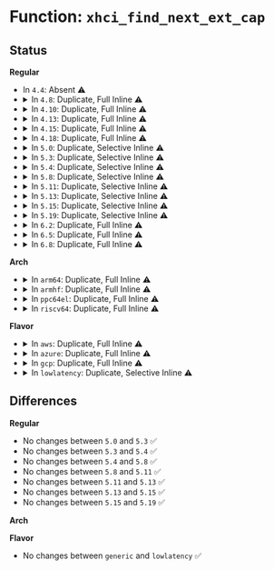 # Function: <code>xhci_find_next_ext_cap</code>

## Status
<b>Regular</b>
<ul>
<li>
In <code>4.4</code>: Absent ⚠️
</li>
<li>
<details>
<summary>In <code>4.8</code>: Duplicate, Full Inline ⚠️</summary>

**Collision:** Static Duplication

**Inline:** Full

**Transformation:** False

**Instances:**

```
In drivers/usb/host/pci-quirks.c (ffffffff8169189f)
Location: drivers/usb/host/xhci-ext-caps.h:106
Inline: True
```
```
In drivers/usb/host/xhci-mem.c (ffffffff816b3962)
Location: drivers/usb/host/xhci-ext-caps.h:106
Inline: True
Inline callers:
  - drivers/usb/host/xhci-mem.c:xhci_setup_port_arrays
  - drivers/usb/host/xhci-mem.c:xhci_setup_port_arrays
  - drivers/usb/host/xhci-mem.c:xhci_setup_port_arrays
```
</details>
</li>
<li>
<details>
<summary>In <code>4.10</code>: Duplicate, Full Inline ⚠️</summary>

**Collision:** Static Duplication

**Inline:** Full

**Transformation:** False

**Instances:**

```
In drivers/usb/host/pci-quirks.c (ffffffff816bf94f)
Location: drivers/usb/host/xhci-ext-caps.h:106
Inline: True
```
```
In drivers/usb/host/xhci-mem.c (ffffffff816e1b12)
Location: drivers/usb/host/xhci-ext-caps.h:106
Inline: True
Inline callers:
  - drivers/usb/host/xhci-mem.c:xhci_setup_port_arrays
  - drivers/usb/host/xhci-mem.c:xhci_setup_port_arrays
  - drivers/usb/host/xhci-mem.c:xhci_setup_port_arrays
```
</details>
</li>
<li>
<details>
<summary>In <code>4.13</code>: Duplicate, Full Inline ⚠️</summary>

**Collision:** Static Duplication

**Inline:** Full

**Transformation:** False

**Instances:**

```
In drivers/usb/host/pci-quirks.c (ffffffff816d42ce)
Location: drivers/usb/host/xhci-ext-caps.h:106
Inline: True
```
```
In drivers/usb/host/xhci-mem.c (ffffffff816f5d0b)
Location: drivers/usb/host/xhci-ext-caps.h:106
Inline: True
Inline callers:
  - drivers/usb/host/xhci-mem.c:xhci_setup_port_arrays
  - drivers/usb/host/xhci-mem.c:xhci_setup_port_arrays
  - drivers/usb/host/xhci-mem.c:xhci_setup_port_arrays
```
</details>
</li>
<li>
<details>
<summary>In <code>4.15</code>: Duplicate, Full Inline ⚠️</summary>

**Collision:** Static Duplication

**Inline:** Full

**Transformation:** False

**Instances:**

```
In drivers/usb/host/pci-quirks.c (ffffffff817409be)
Location: drivers/usb/host/xhci-ext-caps.h:94
Inline: True
```
```
In drivers/usb/host/xhci-mem.c (ffffffff8176268b)
Location: drivers/usb/host/xhci-ext-caps.h:94
Inline: True
Inline callers:
  - drivers/usb/host/xhci-mem.c:xhci_setup_port_arrays
  - drivers/usb/host/xhci-mem.c:xhci_setup_port_arrays
  - drivers/usb/host/xhci-mem.c:xhci_setup_port_arrays
```
```
In drivers/usb/host/xhci-dbgcap.c (ffffffff81774050)
Location: drivers/usb/host/xhci-ext-caps.h:94
Inline: True
Inline callers:
  - drivers/usb/host/xhci-dbgcap.c:xhci_dbc_init
```
```
In drivers/usb/host/xhci-debugfs.c (ffffffff817761ba)
Location: drivers/usb/host/xhci-ext-caps.h:94
Inline: True
Inline callers:
  - drivers/usb/host/xhci-debugfs.c:xhci_debugfs_extcap_regset
  - drivers/usb/host/xhci-debugfs.c:xhci_debugfs_extcap_regset
```
</details>
</li>
<li>
<details>
<summary>In <code>4.18</code>: Duplicate, Full Inline ⚠️</summary>

**Collision:** Static Duplication

**Inline:** Full

**Transformation:** False

**Instances:**

```
In drivers/usb/host/pci-quirks.c (ffffffff81781538)
Location: drivers/usb/host/xhci-ext-caps.h:97
Inline: True
```
```
In drivers/usb/host/xhci-mem.c (ffffffff817a63ae)
Location: drivers/usb/host/xhci-ext-caps.h:97
Inline: True
Inline callers:
  - drivers/usb/host/xhci-mem.c:xhci_mem_init
  - drivers/usb/host/xhci-mem.c:xhci_mem_init
  - drivers/usb/host/xhci-mem.c:xhci_mem_init
```
```
In drivers/usb/host/xhci-ext-caps.c (ffffffff817a6c39)
Location: drivers/usb/host/xhci-ext-caps.h:97
Inline: True
Inline callers:
  - drivers/usb/host/xhci-ext-caps.c:xhci_ext_cap_init
  - drivers/usb/host/xhci-ext-caps.c:xhci_ext_cap_init
```
```
In drivers/usb/host/xhci-dbgcap.c (ffffffff817b46b0)
Location: drivers/usb/host/xhci-ext-caps.h:97
Inline: True
Inline callers:
  - drivers/usb/host/xhci-dbgcap.c:xhci_dbc_init
```
```
In drivers/usb/host/xhci-debugfs.c (ffffffff817b6d2a)
Location: drivers/usb/host/xhci-ext-caps.h:97
Inline: True
Inline callers:
  - drivers/usb/host/xhci-debugfs.c:xhci_debugfs_extcap_regset
  - drivers/usb/host/xhci-debugfs.c:xhci_debugfs_extcap_regset
```
</details>
</li>
<li>
<details>
<summary>In <code>5.0</code>: Duplicate, Selective Inline ⚠️</summary>

```c
int xhci_find_next_ext_cap(void *base, u32 start, int id);
```

**Collision:** Static Duplication

**Inline:** Selective

**Transformation:** False

**Instances:**

```
In drivers/usb/host/pci-quirks.c (ffffffff817a7d5c)
Location: drivers/usb/host/xhci-ext-caps.h:97
Inline: True
```
```
In drivers/usb/host/xhci-mem.c (ffffffff817cc220)
Location: drivers/usb/host/xhci-ext-caps.h:97
Inline: True
Inline callers:
  - drivers/usb/host/xhci-mem.c:xhci_mem_init
  - drivers/usb/host/xhci-mem.c:xhci_mem_init
  - drivers/usb/host/xhci-mem.c:xhci_mem_init
```
```
In drivers/usb/host/xhci-ext-caps.c (ffffffff817ccae9)
Location: drivers/usb/host/xhci-ext-caps.h:97
Inline: True
Inline callers:
  - drivers/usb/host/xhci-ext-caps.c:xhci_ext_cap_init
  - drivers/usb/host/xhci-ext-caps.c:xhci_ext_cap_init
```
```
In drivers/usb/host/xhci-dbgcap.c (ffffffff817dac00)
Location: drivers/usb/host/xhci-ext-caps.h:97
Inline: True
Inline callers:
  - drivers/usb/host/xhci-dbgcap.c:xhci_dbc_init
```
```
In drivers/usb/host/xhci-debugfs.c (ffffffff817dd31a)
Location: drivers/usb/host/xhci-ext-caps.h:97
Inline: True
Inline callers:
  - drivers/usb/host/xhci-debugfs.c:xhci_debugfs_extcap_regset
  - drivers/usb/host/xhci-debugfs.c:xhci_debugfs_extcap_regset
```
```
In drivers/usb/early/xhci-dbc.c (ffffffff817df160)
Location: drivers/usb/host/xhci-ext-caps.h:97
Inline: True
Direct callers:
  - drivers/usb/early/xhci-dbc.c:xdbc_init
  - drivers/usb/early/xhci-dbc.c:early_xdbc_setup_hardware
  - drivers/usb/early/xhci-dbc.c:early_xdbc_parse_parameter
```
**Symbols:**

```
ffffffff817df160-ffffffff817df1ab: xhci_find_next_ext_cap (STB_LOCAL)
```
</details>
</li>
<li>
<details>
<summary>In <code>5.3</code>: Duplicate, Selective Inline ⚠️</summary>

```c
int xhci_find_next_ext_cap(void *base, u32 start, int id);
```

**Collision:** Static Duplication

**Inline:** Selective

**Transformation:** False

**Instances:**

```
In drivers/usb/host/pci-quirks.c (ffffffff817e6f11)
Location: drivers/usb/host/xhci-ext-caps.h:97
Inline: True
```
```
In drivers/usb/host/xhci-mem.c (ffffffff8180942c)
Location: drivers/usb/host/xhci-ext-caps.h:97
Inline: True
Inline callers:
  - drivers/usb/host/xhci-mem.c:xhci_setup_port_arrays
  - drivers/usb/host/xhci-mem.c:xhci_setup_port_arrays
  - drivers/usb/host/xhci-mem.c:xhci_setup_port_arrays
```
```
In drivers/usb/host/xhci-ext-caps.c (ffffffff8180c939)
Location: drivers/usb/host/xhci-ext-caps.h:97
Inline: True
Inline callers:
  - drivers/usb/host/xhci-ext-caps.c:xhci_ext_cap_init
  - drivers/usb/host/xhci-ext-caps.c:xhci_ext_cap_init
```
```
In drivers/usb/host/xhci-dbgcap.c (ffffffff8181b280)
Location: drivers/usb/host/xhci-ext-caps.h:97
Inline: True
Inline callers:
  - drivers/usb/host/xhci-dbgcap.c:xhci_dbc_init
```
```
In drivers/usb/host/xhci-debugfs.c (ffffffff8181ddbd)
Location: drivers/usb/host/xhci-ext-caps.h:97
Inline: True
Inline callers:
  - drivers/usb/host/xhci-debugfs.c:xhci_debugfs_extcap_regset
  - drivers/usb/host/xhci-debugfs.c:xhci_debugfs_extcap_regset
```
```
In drivers/usb/early/xhci-dbc.c (ffffffff8181fbf0)
Location: drivers/usb/host/xhci-ext-caps.h:97
Inline: True
Direct callers:
  - drivers/usb/early/xhci-dbc.c:xdbc_init
  - drivers/usb/early/xhci-dbc.c:early_xdbc_setup_hardware
  - drivers/usb/early/xhci-dbc.c:early_xdbc_parse_parameter
```
**Symbols:**

```
ffffffff8181fbf0-ffffffff8181fc3a: xhci_find_next_ext_cap (STB_LOCAL)
```
</details>
</li>
<li>
<details>
<summary>In <code>5.4</code>: Duplicate, Selective Inline ⚠️</summary>

```c
int xhci_find_next_ext_cap(void *base, u32 start, int id);
```

**Collision:** Static Duplication

**Inline:** Selective

**Transformation:** False

**Instances:**

```
In drivers/usb/host/pci-quirks.c (ffffffff81817dd1)
Location: drivers/usb/host/xhci-ext-caps.h:97
Inline: True
```
```
In drivers/usb/host/xhci-mem.c (ffffffff8183a2f1)
Location: drivers/usb/host/xhci-ext-caps.h:97
Inline: True
Inline callers:
  - drivers/usb/host/xhci-mem.c:xhci_setup_port_arrays
  - drivers/usb/host/xhci-mem.c:xhci_setup_port_arrays
  - drivers/usb/host/xhci-mem.c:xhci_setup_port_arrays
```
```
In drivers/usb/host/xhci-ext-caps.c (ffffffff8183d939)
Location: drivers/usb/host/xhci-ext-caps.h:97
Inline: True
Inline callers:
  - drivers/usb/host/xhci-ext-caps.c:xhci_ext_cap_init
  - drivers/usb/host/xhci-ext-caps.c:xhci_ext_cap_init
```
```
In drivers/usb/host/xhci-dbgcap.c (ffffffff8184c6b0)
Location: drivers/usb/host/xhci-ext-caps.h:97
Inline: True
Inline callers:
  - drivers/usb/host/xhci-dbgcap.c:xhci_dbc_init
```
```
In drivers/usb/host/xhci-debugfs.c (ffffffff8184f18d)
Location: drivers/usb/host/xhci-ext-caps.h:97
Inline: True
Inline callers:
  - drivers/usb/host/xhci-debugfs.c:xhci_debugfs_extcap_regset
  - drivers/usb/host/xhci-debugfs.c:xhci_debugfs_extcap_regset
```
```
In drivers/usb/early/xhci-dbc.c (ffffffff81851060)
Location: drivers/usb/host/xhci-ext-caps.h:97
Inline: True
Direct callers:
  - drivers/usb/early/xhci-dbc.c:xdbc_init
  - drivers/usb/early/xhci-dbc.c:early_xdbc_setup_hardware
  - drivers/usb/early/xhci-dbc.c:early_xdbc_parse_parameter
```
**Symbols:**

```
ffffffff81851060-ffffffff818510aa: xhci_find_next_ext_cap (STB_LOCAL)
```
</details>
</li>
<li>
<details>
<summary>In <code>5.8</code>: Duplicate, Selective Inline ⚠️</summary>

```c
int xhci_find_next_ext_cap(void *base, u32 start, int id);
```

**Collision:** Static Duplication

**Inline:** Selective

**Transformation:** False

**Instances:**

```
In drivers/usb/host/pci-quirks.c (ffffffff818e8c05)
Location: drivers/usb/host/xhci-ext-caps.h:97
Inline: True
Inline callers:
  - drivers/usb/host/pci-quirks.c:quirk_usb_handoff_xhci
```
```
In drivers/usb/host/xhci-mem.c (ffffffff8190d021)
Location: drivers/usb/host/xhci-ext-caps.h:97
Inline: True
Inline callers:
  - drivers/usb/host/xhci-mem.c:xhci_setup_port_arrays
  - drivers/usb/host/xhci-mem.c:xhci_setup_port_arrays
  - drivers/usb/host/xhci-mem.c:xhci_setup_port_arrays
```
```
In drivers/usb/host/xhci-ext-caps.c (ffffffff81910304)
Location: drivers/usb/host/xhci-ext-caps.h:97
Inline: True
Inline callers:
  - drivers/usb/host/xhci-ext-caps.c:xhci_ext_cap_init
  - drivers/usb/host/xhci-ext-caps.c:xhci_ext_cap_init
```
```
In drivers/usb/host/xhci-dbgcap.c (ffffffff8191e534)
Location: drivers/usb/host/xhci-ext-caps.h:97
Inline: True
Inline callers:
  - drivers/usb/host/xhci-dbgcap.c:xhci_do_dbc_init
```
```
In drivers/usb/host/xhci-debugfs.c (ffffffff81921cea)
Location: drivers/usb/host/xhci-ext-caps.h:97
Inline: True
Inline callers:
  - drivers/usb/host/xhci-debugfs.c:xhci_debugfs_extcap_regset
  - drivers/usb/host/xhci-debugfs.c:xhci_debugfs_extcap_regset
```
```
In drivers/usb/early/xhci-dbc.c (ffffffff81923352)
Location: drivers/usb/host/xhci-ext-caps.h:97
Inline: True
Inline callers:
  - drivers/usb/early/xhci-dbc.c:xdbc_reset_debug_port
Direct callers:
  - drivers/usb/early/xhci-dbc.c:xdbc_init
  - drivers/usb/early/xhci-dbc.c:early_xdbc_parse_parameter
  - drivers/usb/early/xhci-dbc.c:xdbc_bios_handoff
```
**Symbols:**

```
ffffffff81922fd0-ffffffff8192301a: xhci_find_next_ext_cap (STB_LOCAL)
```
</details>
</li>
<li>
<details>
<summary>In <code>5.11</code>: Duplicate, Selective Inline ⚠️</summary>

```c
int xhci_find_next_ext_cap(void *base, u32 start, int id);
```

**Collision:** Static Duplication

**Inline:** Selective

**Transformation:** False

**Instances:**

```
In drivers/usb/host/pci-quirks.c (ffffffff818f1ed5)
Location: drivers/usb/host/xhci-ext-caps.h:97
Inline: True
Inline callers:
  - drivers/usb/host/pci-quirks.c:quirk_usb_handoff_xhci
```
```
In drivers/usb/host/xhci-mem.c (ffffffff81914a71)
Location: drivers/usb/host/xhci-ext-caps.h:97
Inline: True
Inline callers:
  - drivers/usb/host/xhci-mem.c:xhci_setup_port_arrays
  - drivers/usb/host/xhci-mem.c:xhci_setup_port_arrays
  - drivers/usb/host/xhci-mem.c:xhci_setup_port_arrays
```
```
In drivers/usb/host/xhci-ext-caps.c (ffffffff81917c34)
Location: drivers/usb/host/xhci-ext-caps.h:97
Inline: True
Inline callers:
  - drivers/usb/host/xhci-ext-caps.c:xhci_ext_cap_init
  - drivers/usb/host/xhci-ext-caps.c:xhci_ext_cap_init
```
```
In drivers/usb/host/xhci-dbgcap.c (ffffffff81925ba4)
Location: drivers/usb/host/xhci-ext-caps.h:97
Inline: True
Inline callers:
  - drivers/usb/host/xhci-dbgcap.c:xhci_do_dbc_init
```
```
In drivers/usb/host/xhci-debugfs.c (ffffffff8192933a)
Location: drivers/usb/host/xhci-ext-caps.h:97
Inline: True
Inline callers:
  - drivers/usb/host/xhci-debugfs.c:xhci_debugfs_extcap_regset
  - drivers/usb/host/xhci-debugfs.c:xhci_debugfs_extcap_regset
```
```
In drivers/usb/early/xhci-dbc.c (ffffffff8192aa82)
Location: drivers/usb/host/xhci-ext-caps.h:97
Inline: True
Inline callers:
  - drivers/usb/early/xhci-dbc.c:xdbc_reset_debug_port
Direct callers:
  - drivers/usb/early/xhci-dbc.c:xdbc_init
  - drivers/usb/early/xhci-dbc.c:xdbc_bios_handoff
  - drivers/usb/early/xhci-dbc.c:early_xdbc_parse_parameter
```
**Symbols:**

```
ffffffff8192a6f0-ffffffff8192a73a: xhci_find_next_ext_cap (STB_LOCAL)
```
</details>
</li>
<li>
<details>
<summary>In <code>5.13</code>: Duplicate, Selective Inline ⚠️</summary>

```c
int xhci_find_next_ext_cap(void *base, u32 start, int id);
```

**Collision:** Static Duplication

**Inline:** Selective

**Transformation:** False

**Instances:**

```
In drivers/usb/host/pci-quirks.c (ffffffff818d56c5)
Location: drivers/usb/host/xhci-ext-caps.h:98
Inline: True
Inline callers:
  - drivers/usb/host/pci-quirks.c:quirk_usb_handoff_xhci
```
```
In drivers/usb/host/xhci-mem.c (ffffffff818f7f9e)
Location: drivers/usb/host/xhci-ext-caps.h:98
Inline: True
Inline callers:
  - drivers/usb/host/xhci-mem.c:xhci_setup_port_arrays
  - drivers/usb/host/xhci-mem.c:xhci_setup_port_arrays
  - drivers/usb/host/xhci-mem.c:xhci_setup_port_arrays
```
```
In drivers/usb/host/xhci-ext-caps.c (ffffffff818fb0c4)
Location: drivers/usb/host/xhci-ext-caps.h:98
Inline: True
Inline callers:
  - drivers/usb/host/xhci-ext-caps.c:xhci_ext_cap_init
  - drivers/usb/host/xhci-ext-caps.c:xhci_ext_cap_init
```
```
In drivers/usb/host/xhci-dbgcap.c (ffffffff81909294)
Location: drivers/usb/host/xhci-ext-caps.h:98
Inline: True
Inline callers:
  - drivers/usb/host/xhci-dbgcap.c:xhci_do_dbc_init
```
```
In drivers/usb/host/xhci-debugfs.c (ffffffff8190c9ba)
Location: drivers/usb/host/xhci-ext-caps.h:98
Inline: True
Inline callers:
  - drivers/usb/host/xhci-debugfs.c:xhci_debugfs_extcap_regset
  - drivers/usb/host/xhci-debugfs.c:xhci_debugfs_extcap_regset
```
```
In drivers/usb/early/xhci-dbc.c (ffffffff81c14b09)
Location: drivers/usb/host/xhci-ext-caps.h:98
Inline: True
Direct callers:
  - drivers/usb/early/xhci-dbc.c:xdbc_init
  - drivers/usb/early/xhci-dbc.c:early_xdbc_setup_hardware
  - drivers/usb/early/xhci-dbc.c:early_xdbc_parse_parameter
```
**Symbols:**

```
ffffffff81c14b09-ffffffff81c14b4b: xhci_find_next_ext_cap (STB_LOCAL)
```
</details>
</li>
<li>
<details>
<summary>In <code>5.15</code>: Duplicate, Selective Inline ⚠️</summary>

```c
int xhci_find_next_ext_cap(void *base, u32 start, int id);
```

**Collision:** Static Duplication

**Inline:** Selective

**Transformation:** False

**Instances:**

```
In drivers/usb/host/pci-quirks.c (ffffffff81970330)
Location: drivers/usb/host/xhci-ext-caps.h:98
Inline: True
Inline callers:
  - drivers/usb/host/pci-quirks.c:quirk_usb_handoff_xhci
```
```
In drivers/usb/host/xhci-mem.c (ffffffff819965c0)
Location: drivers/usb/host/xhci-ext-caps.h:98
Inline: True
Inline callers:
  - drivers/usb/host/xhci-mem.c:xhci_setup_port_arrays
  - drivers/usb/host/xhci-mem.c:xhci_setup_port_arrays
  - drivers/usb/host/xhci-mem.c:xhci_setup_port_arrays
```
```
In drivers/usb/host/xhci-ext-caps.c (ffffffff81999f34)
Location: drivers/usb/host/xhci-ext-caps.h:98
Inline: True
Inline callers:
  - drivers/usb/host/xhci-ext-caps.c:xhci_ext_cap_init
  - drivers/usb/host/xhci-ext-caps.c:xhci_ext_cap_init
```
```
In drivers/usb/host/xhci-dbgcap.c (ffffffff819a9b14)
Location: drivers/usb/host/xhci-ext-caps.h:98
Inline: True
Inline callers:
  - drivers/usb/host/xhci-dbgcap.c:xhci_do_dbc_init
```
```
In drivers/usb/host/xhci-debugfs.c (ffffffff819ad3aa)
Location: drivers/usb/host/xhci-ext-caps.h:98
Inline: True
Inline callers:
  - drivers/usb/host/xhci-debugfs.c:xhci_debugfs_extcap_regset
  - drivers/usb/host/xhci-debugfs.c:xhci_debugfs_extcap_regset
```
```
In drivers/usb/early/xhci-dbc.c (ffffffff81d220c9)
Location: drivers/usb/host/xhci-ext-caps.h:98
Inline: True
Direct callers:
  - drivers/usb/early/xhci-dbc.c:xdbc_init
  - drivers/usb/early/xhci-dbc.c:early_xdbc_setup_hardware
  - drivers/usb/early/xhci-dbc.c:early_xdbc_parse_parameter
```
**Symbols:**

```
ffffffff81d220c9-ffffffff81d2210b: xhci_find_next_ext_cap (STB_LOCAL)
```
</details>
</li>
<li>
<details>
<summary>In <code>5.19</code>: Duplicate, Selective Inline ⚠️</summary>

```c
int xhci_find_next_ext_cap(void *base, u32 start, int id);
```

**Collision:** Static Duplication

**Inline:** Selective

**Transformation:** False

**Instances:**

```
In drivers/usb/host/pci-quirks.c (ffffffff81aca313)
Location: drivers/usb/host/xhci-ext-caps.h:98
Inline: True
Inline callers:
  - drivers/usb/host/pci-quirks.c:quirk_usb_handoff_xhci
```
```
In drivers/usb/host/xhci-mem.c (ffffffff81af34ad)
Location: drivers/usb/host/xhci-ext-caps.h:98
Inline: True
Inline callers:
  - drivers/usb/host/xhci-mem.c:xhci_setup_port_arrays
  - drivers/usb/host/xhci-mem.c:xhci_setup_port_arrays
  - drivers/usb/host/xhci-mem.c:xhci_setup_port_arrays
```
```
In drivers/usb/host/xhci-ext-caps.c (ffffffff81af6f44)
Location: drivers/usb/host/xhci-ext-caps.h:98
Inline: True
Inline callers:
  - drivers/usb/host/xhci-ext-caps.c:xhci_ext_cap_init
  - drivers/usb/host/xhci-ext-caps.c:xhci_ext_cap_init
```
```
In drivers/usb/host/xhci-dbgcap.c (ffffffff81b08b52)
Location: drivers/usb/host/xhci-ext-caps.h:98
Inline: True
Inline callers:
  - drivers/usb/host/xhci-dbgcap.c:xhci_create_dbc_dev
```
```
In drivers/usb/host/xhci-debugfs.c (ffffffff81b0b9f0)
Location: drivers/usb/host/xhci-ext-caps.h:98
Inline: True
Inline callers:
  - drivers/usb/host/xhci-debugfs.c:xhci_debugfs_extcap_regset
  - drivers/usb/host/xhci-debugfs.c:xhci_debugfs_extcap_regset
```
```
In drivers/usb/early/xhci-dbc.c (ffffffff81eedc8a)
Location: drivers/usb/host/xhci-ext-caps.h:98
Inline: True
Direct callers:
  - drivers/usb/early/xhci-dbc.c:xdbc_init
  - drivers/usb/early/xhci-dbc.c:early_xdbc_setup_hardware
  - drivers/usb/early/xhci-dbc.c:early_xdbc_parse_parameter
```
**Symbols:**

```
ffffffff81eedc8a-ffffffff81eedcdb: xhci_find_next_ext_cap (STB_LOCAL)
```
</details>
</li>
<li>
<details>
<summary>In <code>6.2</code>: Duplicate, Full Inline ⚠️</summary>

**Collision:** Static Duplication

**Inline:** Full

**Transformation:** False

**Instances:**

```
In drivers/usb/host/pci-quirks.c (ffffffff81c548b3)
Location: drivers/usb/host/xhci-ext-caps.h:98
Inline: True
Inline callers:
  - drivers/usb/host/pci-quirks.c:quirk_usb_handoff_xhci
```
```
In drivers/usb/host/xhci-mem.c (ffffffff81c809d7)
Location: drivers/usb/host/xhci-ext-caps.h:98
Inline: True
Inline callers:
  - drivers/usb/host/xhci-mem.c:xhci_setup_port_arrays
  - drivers/usb/host/xhci-mem.c:xhci_setup_port_arrays
  - drivers/usb/host/xhci-mem.c:xhci_setup_port_arrays
```
```
In drivers/usb/host/xhci-ext-caps.c (ffffffff81c849d4)
Location: drivers/usb/host/xhci-ext-caps.h:98
Inline: True
Inline callers:
  - drivers/usb/host/xhci-ext-caps.c:xhci_ext_cap_init
  - drivers/usb/host/xhci-ext-caps.c:xhci_ext_cap_init
```
```
In drivers/usb/host/xhci-dbgcap.c (ffffffff81c98792)
Location: drivers/usb/host/xhci-ext-caps.h:98
Inline: True
Inline callers:
  - drivers/usb/host/xhci-dbgcap.c:xhci_create_dbc_dev
```
```
In drivers/usb/host/xhci-debugfs.c (ffffffff81c9b990)
Location: drivers/usb/host/xhci-ext-caps.h:98
Inline: True
Inline callers:
  - drivers/usb/host/xhci-debugfs.c:xhci_debugfs_extcap_regset
  - drivers/usb/host/xhci-debugfs.c:xhci_debugfs_extcap_regset
```
```
In drivers/usb/early/xhci-dbc.c (ffffffff83efc6d0)
Location: drivers/usb/host/xhci-ext-caps.h:98
Inline: True
Inline callers:
  - drivers/usb/early/xhci-dbc.c:xdbc_init
  - drivers/usb/early/xhci-dbc.c:early_xdbc_setup_hardware
  - drivers/usb/early/xhci-dbc.c:early_xdbc_parse_parameter
```
</details>
</li>
<li>
<details>
<summary>In <code>6.5</code>: Duplicate, Full Inline ⚠️</summary>

**Collision:** Static Duplication

**Inline:** Full

**Transformation:** False

**Instances:**

```
In drivers/usb/host/pci-quirks.c (ffffffff81cbbe17)
Location: drivers/usb/host/xhci-ext-caps.h:98
Inline: True
Inline callers:
  - drivers/usb/host/pci-quirks.c:quirk_usb_handoff_xhci
```
```
In drivers/usb/host/xhci-mem.c (ffffffff81ce76ef)
Location: drivers/usb/host/xhci-ext-caps.h:98
Inline: True
Inline callers:
  - drivers/usb/host/xhci-mem.c:xhci_setup_port_arrays
  - drivers/usb/host/xhci-mem.c:xhci_setup_port_arrays
  - drivers/usb/host/xhci-mem.c:xhci_setup_port_arrays
```
```
In drivers/usb/host/xhci-ext-caps.c (ffffffff81ceb694)
Location: drivers/usb/host/xhci-ext-caps.h:98
Inline: True
Inline callers:
  - drivers/usb/host/xhci-ext-caps.c:xhci_ext_cap_init
  - drivers/usb/host/xhci-ext-caps.c:xhci_ext_cap_init
```
```
In drivers/usb/host/xhci-dbgcap.c (ffffffff81cffb22)
Location: drivers/usb/host/xhci-ext-caps.h:98
Inline: True
Inline callers:
  - drivers/usb/host/xhci-dbgcap.c:xhci_create_dbc_dev
```
```
In drivers/usb/host/xhci-debugfs.c (ffffffff81d02d90)
Location: drivers/usb/host/xhci-ext-caps.h:98
Inline: True
Inline callers:
  - drivers/usb/host/xhci-debugfs.c:xhci_debugfs_extcap_regset
  - drivers/usb/host/xhci-debugfs.c:xhci_debugfs_extcap_regset
```
```
In drivers/usb/early/xhci-dbc.c (ffffffff837224d0)
Location: drivers/usb/host/xhci-ext-caps.h:98
Inline: True
Inline callers:
  - drivers/usb/early/xhci-dbc.c:xdbc_init
  - drivers/usb/early/xhci-dbc.c:early_xdbc_setup_hardware
  - drivers/usb/early/xhci-dbc.c:early_xdbc_parse_parameter
```
</details>
</li>
<li>
<details>
<summary>In <code>6.8</code>: Duplicate, Full Inline ⚠️</summary>

**Collision:** Static Duplication

**Inline:** Full

**Transformation:** False

**Instances:**

```
In drivers/usb/host/pci-quirks.c (ffffffff81d70b87)
Location: drivers/usb/host/xhci-ext-caps.h:125
Inline: True
Inline callers:
  - drivers/usb/host/pci-quirks.c:quirk_usb_handoff_xhci
```
```
In drivers/usb/host/xhci-mem.c (ffffffff81d9cb4f)
Location: drivers/usb/host/xhci-ext-caps.h:125
Inline: True
Inline callers:
  - drivers/usb/host/xhci-mem.c:xhci_setup_port_arrays
  - drivers/usb/host/xhci-mem.c:xhci_setup_port_arrays
  - drivers/usb/host/xhci-mem.c:xhci_setup_port_arrays
```
```
In drivers/usb/host/xhci-ext-caps.c (ffffffff81da0cb4)
Location: drivers/usb/host/xhci-ext-caps.h:125
Inline: True
Inline callers:
  - drivers/usb/host/xhci-ext-caps.c:xhci_ext_cap_init
  - drivers/usb/host/xhci-ext-caps.c:xhci_ext_cap_init
```
```
In drivers/usb/host/xhci-dbgcap.c (ffffffff81db55c2)
Location: drivers/usb/host/xhci-ext-caps.h:125
Inline: True
Inline callers:
  - drivers/usb/host/xhci-dbgcap.c:xhci_create_dbc_dev
```
```
In drivers/usb/host/xhci-debugfs.c (ffffffff81db88f0)
Location: drivers/usb/host/xhci-ext-caps.h:125
Inline: True
Inline callers:
  - drivers/usb/host/xhci-debugfs.c:xhci_debugfs_extcap_regset
  - drivers/usb/host/xhci-debugfs.c:xhci_debugfs_extcap_regset
```
```
In drivers/usb/early/xhci-dbc.c (ffffffff83956300)
Location: drivers/usb/host/xhci-ext-caps.h:125
Inline: True
Inline callers:
  - drivers/usb/early/xhci-dbc.c:xdbc_init
  - drivers/usb/early/xhci-dbc.c:early_xdbc_setup_hardware
  - drivers/usb/early/xhci-dbc.c:early_xdbc_parse_parameter
```
</details>
</li>
</ul>
<b>Arch</b>
<ul>
<li>
<details>
<summary>In <code>arm64</code>: Duplicate, Full Inline ⚠️</summary>

**Collision:** Static Duplication

**Inline:** Full

**Transformation:** False

**Instances:**

```
In drivers/usb/host/pci-quirks.c (ffff800010a50e04)
Location: drivers/usb/host/xhci-ext-caps.h:97
Inline: True
Inline callers:
  - drivers/usb/host/pci-quirks.c:quirk_usb_handoff_xhci
```
```
In drivers/usb/host/xhci-mem.c (ffff800010a7b3e4)
Location: drivers/usb/host/xhci-ext-caps.h:97
Inline: True
Inline callers:
  - drivers/usb/host/xhci-mem.c:xhci_mem_init
  - drivers/usb/host/xhci-mem.c:xhci_mem_init
  - drivers/usb/host/xhci-mem.c:xhci_mem_init
```
```
In drivers/usb/host/xhci-ext-caps.c (ffff800010a7b9a4)
Location: drivers/usb/host/xhci-ext-caps.h:97
Inline: True
Inline callers:
  - drivers/usb/host/xhci-ext-caps.c:xhci_ext_cap_init
  - drivers/usb/host/xhci-ext-caps.c:xhci_ext_cap_init
```
```
In drivers/usb/host/xhci-dbgcap.c (ffff800010a8bd94)
Location: drivers/usb/host/xhci-ext-caps.h:97
Inline: True
Inline callers:
  - drivers/usb/host/xhci-dbgcap.c:xhci_dbc_init
```
```
In drivers/usb/host/xhci-debugfs.c (ffff800010a8fad4)
Location: drivers/usb/host/xhci-ext-caps.h:97
Inline: True
Inline callers:
  - drivers/usb/host/xhci-debugfs.c:xhci_debugfs_extcap_regset
  - drivers/usb/host/xhci-debugfs.c:xhci_debugfs_extcap_regset
```
</details>
</li>
<li>
<details>
<summary>In <code>armhf</code>: Duplicate, Full Inline ⚠️</summary>

**Collision:** Static Duplication

**Inline:** Full

**Transformation:** False

**Instances:**

```
In drivers/usb/host/pci-quirks.c (c0b23298)
Location: drivers/usb/host/xhci-ext-caps.h:97
Inline: True
```
```
In drivers/usb/host/xhci-mem.c (c0b4b948)
Location: drivers/usb/host/xhci-ext-caps.h:97
Inline: True
Inline callers:
  - drivers/usb/host/xhci-mem.c:xhci_setup_port_arrays
  - drivers/usb/host/xhci-mem.c:xhci_setup_port_arrays
  - drivers/usb/host/xhci-mem.c:xhci_setup_port_arrays
```
```
In drivers/usb/host/xhci-ext-caps.c (c0b4eec4)
Location: drivers/usb/host/xhci-ext-caps.h:97
Inline: True
Inline callers:
  - drivers/usb/host/xhci-ext-caps.c:xhci_ext_cap_init
  - drivers/usb/host/xhci-ext-caps.c:xhci_ext_cap_init
```
```
In drivers/usb/host/xhci-dbgcap.c (c0b5eb84)
Location: drivers/usb/host/xhci-ext-caps.h:97
Inline: True
Inline callers:
  - drivers/usb/host/xhci-dbgcap.c:xhci_dbc_init
```
```
In drivers/usb/host/xhci-debugfs.c (c0b620c8)
Location: drivers/usb/host/xhci-ext-caps.h:97
Inline: True
Inline callers:
  - drivers/usb/host/xhci-debugfs.c:xhci_debugfs_extcap_regset
  - drivers/usb/host/xhci-debugfs.c:xhci_debugfs_extcap_regset
```
</details>
</li>
<li>
<details>
<summary>In <code>ppc64el</code>: Duplicate, Full Inline ⚠️</summary>

**Collision:** Static Duplication

**Inline:** Full

**Transformation:** False

**Instances:**

```
In drivers/usb/host/pci-quirks.c (c000000000b19f24)
Location: drivers/usb/host/xhci-ext-caps.h:97
Inline: True
```
```
In drivers/usb/host/xhci-mem.c (c000000000b4e860)
Location: drivers/usb/host/xhci-ext-caps.h:97
Inline: True
Inline callers:
  - drivers/usb/host/xhci-mem.c:xhci_setup_port_arrays
  - drivers/usb/host/xhci-mem.c:xhci_setup_port_arrays
  - drivers/usb/host/xhci-mem.c:xhci_setup_port_arrays
```
```
In drivers/usb/host/xhci-ext-caps.c (c000000000b535e4)
Location: drivers/usb/host/xhci-ext-caps.h:97
Inline: True
Inline callers:
  - drivers/usb/host/xhci-ext-caps.c:xhci_ext_cap_init
  - drivers/usb/host/xhci-ext-caps.c:xhci_ext_cap_init
```
```
In drivers/usb/host/xhci-dbgcap.c (c000000000b67d8c)
Location: drivers/usb/host/xhci-ext-caps.h:97
Inline: True
Inline callers:
  - drivers/usb/host/xhci-dbgcap.c:xhci_dbc_init
```
```
In drivers/usb/host/xhci-debugfs.c (c000000000b6b95c)
Location: drivers/usb/host/xhci-ext-caps.h:97
Inline: True
Inline callers:
  - drivers/usb/host/xhci-debugfs.c:xhci_debugfs_extcap_regset
  - drivers/usb/host/xhci-debugfs.c:xhci_debugfs_extcap_regset
```
</details>
</li>
<li>
<details>
<summary>In <code>riscv64</code>: Duplicate, Full Inline ⚠️</summary>

**Collision:** Static Duplication

**Inline:** Full

**Transformation:** False

**Instances:**

```
In drivers/usb/host/pci-quirks.c (ffffffe00066d8ca)
Location: drivers/usb/host/xhci-ext-caps.h:97
Inline: True
```
```
In drivers/usb/host/xhci-mem.c (ffffffe00068f8ba)
Location: drivers/usb/host/xhci-ext-caps.h:97
Inline: True
Inline callers:
  - drivers/usb/host/xhci-mem.c:xhci_setup_port_arrays
  - drivers/usb/host/xhci-mem.c:xhci_setup_port_arrays
  - drivers/usb/host/xhci-mem.c:xhci_setup_port_arrays
```
```
In drivers/usb/host/xhci-ext-caps.c (ffffffe000692bda)
Location: drivers/usb/host/xhci-ext-caps.h:97
Inline: True
Inline callers:
  - drivers/usb/host/xhci-ext-caps.c:xhci_ext_cap_init
  - drivers/usb/host/xhci-ext-caps.c:xhci_ext_cap_init
```
```
In drivers/usb/host/xhci-dbgcap.c (ffffffe0006a0a2e)
Location: drivers/usb/host/xhci-ext-caps.h:97
Inline: True
Inline callers:
  - drivers/usb/host/xhci-dbgcap.c:xhci_dbc_init
```
```
In drivers/usb/host/xhci-debugfs.c (ffffffe0006a30a8)
Location: drivers/usb/host/xhci-ext-caps.h:97
Inline: True
Inline callers:
  - drivers/usb/host/xhci-debugfs.c:xhci_debugfs_extcap_regset
  - drivers/usb/host/xhci-debugfs.c:xhci_debugfs_extcap_regset
```
</details>
</li>
</ul>
<b>Flavor</b>
<ul>
<li>
<details>
<summary>In <code>aws</code>: Duplicate, Full Inline ⚠️</summary>

**Collision:** Static Duplication

**Inline:** Full

**Transformation:** False

**Instances:**

```
In drivers/usb/host/pci-quirks.c (ffffffff817d01b1)
Location: drivers/usb/host/xhci-ext-caps.h:97
Inline: True
```
```
In drivers/usb/host/xhci-mem.c (ffffffff817f26a1)
Location: drivers/usb/host/xhci-ext-caps.h:97
Inline: True
Inline callers:
  - drivers/usb/host/xhci-mem.c:xhci_setup_port_arrays
  - drivers/usb/host/xhci-mem.c:xhci_setup_port_arrays
  - drivers/usb/host/xhci-mem.c:xhci_setup_port_arrays
```
```
In drivers/usb/host/xhci-ext-caps.c (ffffffff817f5ce9)
Location: drivers/usb/host/xhci-ext-caps.h:97
Inline: True
Inline callers:
  - drivers/usb/host/xhci-ext-caps.c:xhci_ext_cap_init
  - drivers/usb/host/xhci-ext-caps.c:xhci_ext_cap_init
```
```
In drivers/usb/host/xhci-debugfs.c (ffffffff81804f5d)
Location: drivers/usb/host/xhci-ext-caps.h:97
Inline: True
Inline callers:
  - drivers/usb/host/xhci-debugfs.c:xhci_debugfs_extcap_regset
  - drivers/usb/host/xhci-debugfs.c:xhci_debugfs_extcap_regset
```
</details>
</li>
<li>
<details>
<summary>In <code>azure</code>: Duplicate, Full Inline ⚠️</summary>

**Collision:** Static Duplication

**Inline:** Full

**Transformation:** False

**Instances:**

```
In drivers/usb/host/pci-quirks.c (ffffffff817ae0e1)
Location: drivers/usb/host/xhci-ext-caps.h:97
Inline: True
```
```
In drivers/usb/host/xhci-mem.c (ffffffff817b7841)
Location: drivers/usb/host/xhci-ext-caps.h:97
Inline: True
Inline callers:
  - drivers/usb/host/xhci-mem.c:xhci_setup_port_arrays
  - drivers/usb/host/xhci-mem.c:xhci_setup_port_arrays
  - drivers/usb/host/xhci-mem.c:xhci_setup_port_arrays
```
```
In drivers/usb/host/xhci-ext-caps.c (ffffffff817bae89)
Location: drivers/usb/host/xhci-ext-caps.h:97
Inline: True
Inline callers:
  - drivers/usb/host/xhci-ext-caps.c:xhci_ext_cap_init
  - drivers/usb/host/xhci-ext-caps.c:xhci_ext_cap_init
```
```
In drivers/usb/host/xhci-dbgcap.c (ffffffff817c9c00)
Location: drivers/usb/host/xhci-ext-caps.h:97
Inline: True
Inline callers:
  - drivers/usb/host/xhci-dbgcap.c:xhci_dbc_init
```
```
In drivers/usb/host/xhci-debugfs.c (ffffffff817cc6dd)
Location: drivers/usb/host/xhci-ext-caps.h:97
Inline: True
Inline callers:
  - drivers/usb/host/xhci-debugfs.c:xhci_debugfs_extcap_regset
  - drivers/usb/host/xhci-debugfs.c:xhci_debugfs_extcap_regset
```
</details>
</li>
<li>
<details>
<summary>In <code>gcp</code>: Duplicate, Full Inline ⚠️</summary>

**Collision:** Static Duplication

**Inline:** Full

**Transformation:** False

**Instances:**

```
In drivers/usb/host/pci-quirks.c (ffffffff8180cc51)
Location: drivers/usb/host/xhci-ext-caps.h:97
Inline: True
```
```
In drivers/usb/host/xhci-mem.c (ffffffff8182f171)
Location: drivers/usb/host/xhci-ext-caps.h:97
Inline: True
Inline callers:
  - drivers/usb/host/xhci-mem.c:xhci_setup_port_arrays
  - drivers/usb/host/xhci-mem.c:xhci_setup_port_arrays
  - drivers/usb/host/xhci-mem.c:xhci_setup_port_arrays
```
```
In drivers/usb/host/xhci-ext-caps.c (ffffffff818327b9)
Location: drivers/usb/host/xhci-ext-caps.h:97
Inline: True
Inline callers:
  - drivers/usb/host/xhci-ext-caps.c:xhci_ext_cap_init
  - drivers/usb/host/xhci-ext-caps.c:xhci_ext_cap_init
```
```
In drivers/usb/host/xhci-dbgcap.c (ffffffff81841530)
Location: drivers/usb/host/xhci-ext-caps.h:97
Inline: True
Inline callers:
  - drivers/usb/host/xhci-dbgcap.c:xhci_dbc_init
```
```
In drivers/usb/host/xhci-debugfs.c (ffffffff8184400d)
Location: drivers/usb/host/xhci-ext-caps.h:97
Inline: True
Inline callers:
  - drivers/usb/host/xhci-debugfs.c:xhci_debugfs_extcap_regset
  - drivers/usb/host/xhci-debugfs.c:xhci_debugfs_extcap_regset
```
</details>
</li>
<li>
<details>
<summary>In <code>lowlatency</code>: Duplicate, Selective Inline ⚠️</summary>

```c
int xhci_find_next_ext_cap(void *base, u32 start, int id);
```

**Collision:** Static Duplication

**Inline:** Selective

**Transformation:** False

**Instances:**

```
In drivers/usb/host/pci-quirks.c (ffffffff81826d61)
Location: drivers/usb/host/xhci-ext-caps.h:97
Inline: True
```
```
In drivers/usb/host/xhci-mem.c (ffffffff818492e1)
Location: drivers/usb/host/xhci-ext-caps.h:97
Inline: True
Inline callers:
  - drivers/usb/host/xhci-mem.c:xhci_setup_port_arrays
  - drivers/usb/host/xhci-mem.c:xhci_setup_port_arrays
  - drivers/usb/host/xhci-mem.c:xhci_setup_port_arrays
```
```
In drivers/usb/host/xhci-ext-caps.c (ffffffff8184c999)
Location: drivers/usb/host/xhci-ext-caps.h:97
Inline: True
Inline callers:
  - drivers/usb/host/xhci-ext-caps.c:xhci_ext_cap_init
  - drivers/usb/host/xhci-ext-caps.c:xhci_ext_cap_init
```
```
In drivers/usb/host/xhci-dbgcap.c (ffffffff8185ba90)
Location: drivers/usb/host/xhci-ext-caps.h:97
Inline: True
Inline callers:
  - drivers/usb/host/xhci-dbgcap.c:xhci_dbc_init
```
```
In drivers/usb/host/xhci-debugfs.c (ffffffff8185e56d)
Location: drivers/usb/host/xhci-ext-caps.h:97
Inline: True
Inline callers:
  - drivers/usb/host/xhci-debugfs.c:xhci_debugfs_extcap_regset
  - drivers/usb/host/xhci-debugfs.c:xhci_debugfs_extcap_regset
```
```
In drivers/usb/early/xhci-dbc.c (ffffffff81860460)
Location: drivers/usb/host/xhci-ext-caps.h:97
Inline: True
Direct callers:
  - drivers/usb/early/xhci-dbc.c:xdbc_init
  - drivers/usb/early/xhci-dbc.c:early_xdbc_setup_hardware
  - drivers/usb/early/xhci-dbc.c:early_xdbc_parse_parameter
```
**Symbols:**

```
ffffffff81860460-ffffffff818604aa: xhci_find_next_ext_cap (STB_LOCAL)
```
</details>
</li>
</ul>

## Differences
<b>Regular</b>
<ul>
<li>
No changes between <code>5.0</code> and <code>5.3</code> ✅
</li>
<li>
No changes between <code>5.3</code> and <code>5.4</code> ✅
</li>
<li>
No changes between <code>5.4</code> and <code>5.8</code> ✅
</li>
<li>
No changes between <code>5.8</code> and <code>5.11</code> ✅
</li>
<li>
No changes between <code>5.11</code> and <code>5.13</code> ✅
</li>
<li>
No changes between <code>5.13</code> and <code>5.15</code> ✅
</li>
<li>
No changes between <code>5.15</code> and <code>5.19</code> ✅
</li>
</ul>
<b>Arch</b>
<ul>
</ul>
<b>Flavor</b>
<ul>
<li>
No changes between <code>generic</code> and <code>lowlatency</code> ✅
</li>
</ul>
